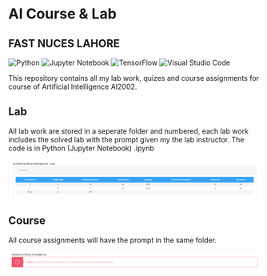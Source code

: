# AI Course & Lab

## FAST NUCES LAHORE

![Python](https://img.shields.io/badge/python-3670A0?style=for-the-badge&logo=python&logoColor=ffdd54)
![Jupyter Notebook](https://img.shields.io/badge/jupyter-%23FA0F00.svg?style=for-the-badge&logo=jupyter&logoColor=white)
![TensorFlow](https://img.shields.io/badge/TensorFlow-%23FF6F00.svg?style=for-the-badge&logo=TensorFlow&logoColor=white)
![Visual Studio Code](https://img.shields.io/badge/Visual%20Studio%20Code-0078d7.svg?style=for-the-badge&logo=visual-studio-code&logoColor=white)

This repository contains all my lab work, quizes and course assignments for course of Artificial Intelligence AI2002.

## Lab

All lab work are stored in a seperate folder and numbered, each lab work includes the solved lab with the prompt given my the lab instructor. The code is in Python (Jupyter Notebook) .ipynb

![Lab Marks](https://github.com/ar-nadeem/AI-Course-FAST-NUCES/blob/main/AI-Lab/Lab-Scores.png?raw=true)

## Course

All course assignments will have the prompt in the same folder.

![Lab Marks](https://github.com/ar-nadeem/AI-Course-FAST-NUCES/blob/main/AI-Course/Course-Scores.png?raw=true)

